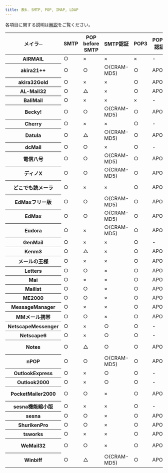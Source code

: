 ```yaml
---
title: 表6. SMTP, POP, IMAP, LDAP
---
```

各項目に関する説明は[解説](/win-mailer/exp-otherspec.html)をご覧ください。

<table data-border="1">
<thead>
<tr class="tableheader">
<th>メイラ─</th>
<th>SMTP</th>
<th>POP before SMTP</th>
<th>SMTP認証</th>
<th>POP3</th>
<th>POP3認証</th>
<th>IMAP4</th>
<th>IMAP4認証</th>
<th>LDAP</th>
</tr>
</thead>
<tbody>
<tr id="airmail.xml" class="shareware">
<th>AIRMAIL</th>
<td>○</td>
<td>×</td>
<td>×</td>
<td>×</td>
<td>-</td>
<td>○</td>
<td>-</td>
<td>×</td>
</tr>
<tr id="akira21.xml" class="shareware">
<th>akira21++</th>
<td>○</td>
<td>○</td>
<td>○(CRAM-MD5)</td>
<td>○</td>
<td>APOP</td>
<td>○</td>
<td>CRAM-MD5</td>
<td>×</td>
</tr>
<tr id="akira32gold.xml" class="freesoft">
<th>akira32Gold</th>
<td>○</td>
<td>×</td>
<td>×</td>
<td>○</td>
<td>APOP</td>
<td>×</td>
<td>-</td>
<td>×</td>
</tr>
<tr id="almail32.xml" class="shareware">
<th>AL-Mail32</th>
<td>○</td>
<td>△</td>
<td>×</td>
<td>○</td>
<td>APOP</td>
<td>×</td>
<td>-</td>
<td>×</td>
</tr>
<tr id="balimail.xml" class="shareware">
<th>BaliMail</th>
<td>○</td>
<td>×</td>
<td>×</td>
<td>×</td>
<td>-</td>
<td>○</td>
<td>-</td>
<td>×</td>
</tr>
<tr id="becky.xml" class="shareware">
<th>Becky!</th>
<td>○</td>
<td>○</td>
<td>○(CRAM-MD5)</td>
<td>○</td>
<td>APOP</td>
<td>○</td>
<td>CRAM-MD5</td>
<td>○(ja)</td>
</tr>
<tr id="cherry.xml" class="shareware">
<th>Cherry</th>
<td>○</td>
<td>×</td>
<td>×</td>
<td>○</td>
<td>-</td>
<td>×</td>
<td>-</td>
<td>×</td>
</tr>
<tr id="datula.xml" class="shareware">
<th>Datula</th>
<td>○</td>
<td>△</td>
<td>○(CRAM-MD5)</td>
<td>○</td>
<td>APOP</td>
<td>○</td>
<td>CRAM-MD5</td>
<td>○(ja)</td>
</tr>
<tr id="dcmail.xml" class="shareware">
<th>dcMail</th>
<td>○</td>
<td>○</td>
<td>×</td>
<td>○</td>
<td>-</td>
<td>×</td>
<td>-</td>
<td>×</td>
</tr>
<tr id="den8.xml" class="freesoft">
<th>電信八号</th>
<td>○</td>
<td>○</td>
<td>○(CRAM-MD5)</td>
<td>○</td>
<td>APOP</td>
<td>×</td>
<td>-</td>
<td>×</td>
</tr>
<tr id="dinox.xml" class="shareware">
<th>ディノX</th>
<td>○</td>
<td>○</td>
<td>○(CRAM-MD5)</td>
<td>○</td>
<td>APOP</td>
<td>○</td>
<td>CRAM-MD5</td>
<td>×</td>
</tr>
<tr id="dokodemo.xml" class="shareware">
<th>どこでも読メーラ</th>
<td>○</td>
<td>×</td>
<td>×</td>
<td>○</td>
<td>APOP</td>
<td>○</td>
<td>CRAM-MD5</td>
<td>×</td>
</tr>
<tr id="edmax-free.xml" class="freesoft">
<th>EdMaxフリー版</th>
<td>○</td>
<td>○</td>
<td>○(CRAM-MD5)</td>
<td>○</td>
<td>APOP</td>
<td>×</td>
<td>-</td>
<td>×</td>
</tr>
<tr id="edmax.xml" class="shareware">
<th>EdMax</th>
<td>○</td>
<td>○</td>
<td>○(CRAM-MD5)</td>
<td>○</td>
<td>APOP</td>
<td>×</td>
<td>-</td>
<td>×</td>
</tr>
<tr id="eudora.xml" class="freesoft">
<th>Eudora</th>
<td>○</td>
<td>×</td>
<td>○(CRAM-MD5)</td>
<td>○</td>
<td>APOP</td>
<td>○</td>
<td>CRAM-MD5</td>
<td>○(ja)</td>
</tr>
<tr id="genmail.xml" class="freesoft">
<th>GenMail</th>
<td>○</td>
<td>×</td>
<td>×</td>
<td>○</td>
<td>-</td>
<td>×</td>
<td>-</td>
<td>×</td>
</tr>
<tr id="kenm3.xml" class="shareware">
<th>Kenm3</th>
<td>○</td>
<td>△</td>
<td>×</td>
<td>○</td>
<td>APOP</td>
<td>×</td>
<td>-</td>
<td>○</td>
</tr>
<tr id="kingmail.xml" class="package">
<th>メールの王様</th>
<td>○</td>
<td>×</td>
<td>×</td>
<td>○</td>
<td>APOP</td>
<td>×</td>
<td>-</td>
<td>×</td>
</tr>
<tr id="letters.xml" class="shareware">
<th>Letters</th>
<td>○</td>
<td>○</td>
<td>×</td>
<td>○</td>
<td>APOP</td>
<td>×</td>
<td>-</td>
<td>×</td>
</tr>
<tr id="mai.xml" class="freesoft">
<th>Mai</th>
<td>○</td>
<td>×</td>
<td>×</td>
<td>○</td>
<td>APOP</td>
<td>○</td>
<td>-</td>
<td>×</td>
</tr>
<tr id="mailist.xml" class="shareware">
<th>Mailist</th>
<td>○</td>
<td>○</td>
<td>×</td>
<td>○</td>
<td>APOP</td>
<td>×</td>
<td>-</td>
<td>×</td>
</tr>
<tr id="me2000.xml" class="shareware">
<th>ME2000</th>
<td>○</td>
<td>○</td>
<td>×</td>
<td>○</td>
<td>APOP</td>
<td>×</td>
<td>-</td>
<td>×</td>
</tr>
<tr id="message-manager.xml" class="freesoft">
<th>MessageManager</th>
<td>○</td>
<td>×</td>
<td>×</td>
<td>○</td>
<td>APOP</td>
<td>×</td>
<td>-</td>
<td>○</td>
</tr>
<tr id="mm-mail.xml" class="shareware">
<th>MMメール携帯</th>
<td>○</td>
<td>○</td>
<td>×</td>
<td>○</td>
<td>APOP</td>
<td>×</td>
<td>-</td>
<td>×</td>
</tr>
<tr id="netscape-messenger.xml" class="freesoft">
<th>NetscapeMessenger</th>
<td>○</td>
<td>×</td>
<td>○</td>
<td>○</td>
<td>-</td>
<td>○</td>
<td>-</td>
<td>○</td>
</tr>
<tr id="netscape6.xml" class="freesoft">
<th>Netscape6</th>
<td>○</td>
<td>×</td>
<td>○</td>
<td>○</td>
<td>-</td>
<td>○</td>
<td>-</td>
<td>○</td>
</tr>
<tr id="notes.xml" class="package">
<th>Notes</th>
<td>○</td>
<td>△</td>
<td>○</td>
<td>○</td>
<td>APOP</td>
<td>○</td>
<td>CRAM-MD5</td>
<td>○</td>
</tr>
<tr id="npop.xml" class="freesoft">
<th>nPOP</th>
<td>○</td>
<td>○</td>
<td>○(CRAM-MD5)</td>
<td>○</td>
<td>APOP</td>
<td>×</td>
<td>-</td>
<td>×</td>
</tr>
<tr id="outlook-express.xml" class="freesoft">
<th>OutlookExpress</th>
<td>○</td>
<td>×</td>
<td>○</td>
<td>○</td>
<td>-</td>
<td>○</td>
<td>-</td>
<td>○</td>
</tr>
<tr id="outlook.xml" class="package">
<th>Outlook2000</th>
<td>○</td>
<td>×</td>
<td>○</td>
<td>○</td>
<td>-</td>
<td>○</td>
<td>-</td>
<td>○</td>
</tr>
<tr id="pocket-mailer.xml" class="shareware">
<th>PocketMailer2000</th>
<td>○</td>
<td>○</td>
<td>×</td>
<td>○</td>
<td>APOP</td>
<td>○</td>
<td>CRAM-MD5</td>
<td>×</td>
</tr>
<tr id="sesna-free.xml" class="freesoft">
<th>sesna機能縮小版</th>
<td>○</td>
<td>×</td>
<td>×</td>
<td>○</td>
<td>-</td>
<td>×</td>
<td>-</td>
<td>×</td>
</tr>
<tr id="sesna.xml" class="shareware">
<th>sesna</th>
<td>○</td>
<td>○</td>
<td>×</td>
<td>○</td>
<td>APOP</td>
<td>×</td>
<td>-</td>
<td>×</td>
</tr>
<tr id="shuriken-pro.xml" class="package">
<th>ShurikenPro</th>
<td>○</td>
<td>○</td>
<td>×</td>
<td>○</td>
<td>APOP</td>
<td>×</td>
<td>-</td>
<td>×</td>
</tr>
<tr id="tsworks.xml" class="shareware">
<th>tsworks</th>
<td>○</td>
<td>×</td>
<td>×</td>
<td>○</td>
<td>APOP</td>
<td>×</td>
<td>-</td>
<td>×</td>
</tr>
<tr id="wemail32.xml" class="shareware">
<th>WeMail32</th>
<td>○</td>
<td>○</td>
<td>×</td>
<td>○</td>
<td>APOP</td>
<td>○</td>
<td>CRAM-MD5</td>
<td>×</td>
</tr>
<tr id="winbiff.xml" class="shareware">
<th>Winbiff</th>
<td>○</td>
<td>△</td>
<td>○(CRAM-MD5)</td>
<td>○</td>
<td>APOP</td>
<td>○</td>
<td>CRAM-MD5</td>
<td>○(ja)</td>
</tr>
</tbody>
</table>
